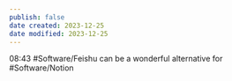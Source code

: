```yaml
---
publish: false
date created: 2023-12-25
date modified: 2023-12-25
---
```

08:43
#Software/Feishu can be a wonderful alternative for #Software/Notion 

